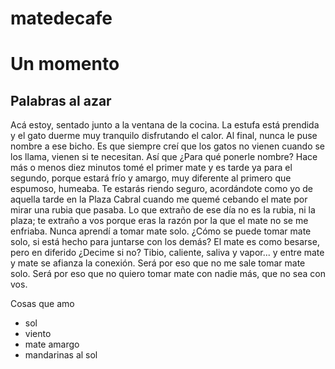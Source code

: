 # matedecafe
<h1>Un momento</h1>
<h2>Palabras al azar</h2>
<p>Acá estoy, sentado junto a la ventana de la cocina. La estufa está prendida y el gato duerme muy tranquilo disfrutando el calor. Al final, nunca le puse nombre a ese bicho. Es que siempre creí que los gatos no vienen cuando se los llama, vienen si te necesitan. Así que ¿Para qué ponerle nombre? Hace más o menos diez minutos tomé el primer mate y es tarde ya para el segundo, porque estará frío y amargo, muy diferente al primero que espumoso, humeaba. Te estarás riendo seguro, acordándote como yo de aquella tarde en la Plaza Cabral cuando me quemé cebando el mate por mirar una rubia que pasaba. Lo que extraño de ese día no es la rubia, ni la plaza; te extraño a vos porque eras la razón por la que el mate no se me enfriaba. Nunca aprendí a tomar mate solo. ¿Cómo se puede tomar mate solo, si está hecho para juntarse con los demás? El mate es como besarse, pero en diferido ¿Decime si no? Tibio, caliente, saliva y vapor... y entre mate y mate se afianza la conexión. Será por eso que no me sale tomar mate solo. Será por eso que no quiero tomar mate con nadie más, que no sea con vos.</p>
<p>Cosas que amo</p>
<ul>
  <li>sol</li>
  <li>viento</li>
  <li>mate amargo</li>
  <li>mandarinas al sol</li>
</ul>

